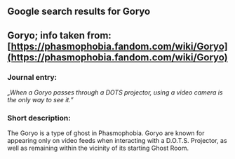 ## Google search results for Goryo
## Goryo; info taken from: [https://phasmophobia.fandom.com/wiki/Goryo](https://phasmophobia.fandom.com/wiki/Goryo)
### Journal entry:
*„When a Goryo passes through a DOTS projector, using a video camera is the only way to see it.”*

### Short description:
The Goryo is a type of ghost in Phasmophobia. Goryo are known for appearing only on video feeds when interacting with a D.O.T.S. Projector, as well as remaining within the vicinity of its starting Ghost Room.